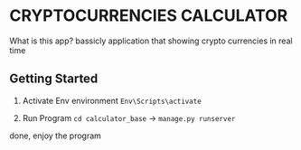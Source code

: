 CRYPTOCURRENCIES CALCULATOR
==============================
What is this app?
bassicly application that showing crypto currencies in real time

Getting Started
------------
1. Activate Env environment
`Env\Scripts\activate`

2. Run Program
`cd calculator_base` -> `manage.py runserver`

done, enjoy the program
